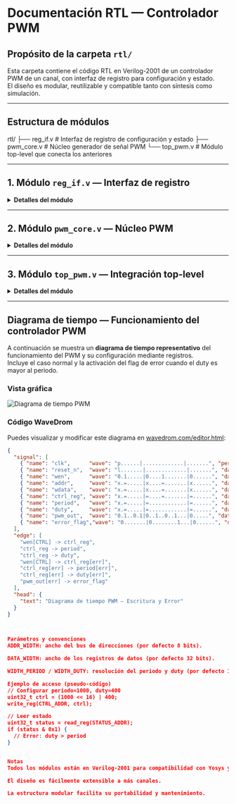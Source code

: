 # Documentación RTL — Controlador PWM

## Propósito de la carpeta `rtl/`

Esta carpeta contiene el código RTL en Verilog-2001 de un controlador PWM de un canal, con interfaz de registro para configuración y estado.  
El diseño es modular, reutilizable y compatible tanto con síntesis como simulación.

---

## Estructura de módulos

rtl/
├── reg_if.v # Interfaz de registro de configuración y estado
├── pwm_core.v # Núcleo generador de señal PWM
└── top_pwm.v # Módulo top-level que conecta los anteriores



---

## 1. Módulo `reg_if.v` — Interfaz de registro

<details>
<summary><strong>Detalles del módulo</strong></summary>

Gestiona el acceso del procesador o bus de control a dos registros:
- **CTRL**: para configurar el valor del periodo y el ciclo de trabajo (duty cycle).
- **STATUS**: para reportar errores y el estado del módulo.

### Puertos principales

| Señal        | Dirección | Ancho                | Descripción                             |
|--------------|-----------|----------------------|-----------------------------------------|
| `clk`        | in        | 1                    | Reloj                                   |
| `reset_n`    | in        | 1                    | Reset activo bajo                       |
| `addr`       | in        | `ADDR_WIDTH`         | Dirección de acceso a registro          |
| `wdata`      | in        | `DATA_WIDTH`         | Datos de escritura                      |
| `rdata`      | out       | `DATA_WIDTH`         | Datos de lectura                        |
| `wen`        | in        | 1                    | Habilitación de escritura               |
| `ren`        | in        | 1                    | Habilitación de lectura                 |
| `ctrl`       | out       | `DATA_WIDTH`         | Valor actual del registro CTRL          |
| `status_in`  | in        | `DATA_WIDTH`         | Flags de error generados internamente   |
| `status`     | out       | `DATA_WIDTH`         | Valor actual de STATUS                  |

### Mapeo de registros

- **CTRL** (offset `0x00`):  
  - `[31:16]` → Período del PWM  
  - `[15:0]`  → Duty cycle (ancho de pulso)
- **STATUS** (offset `0x04`):  
  - `[0]`     → Flag de error (`duty > period`)  
  - `[31:1]`  → Reservado (0)
</details>

---

## 2. Módulo `pwm_core.v` — Núcleo PWM

<details>
<summary><strong>Detalles del módulo</strong></summary>

Genera la señal PWM a partir de dos parámetros:
- **Periodo:** Valor máximo del contador antes de reiniciar el ciclo PWM.
- **Duty cycle:** Ancho del pulso alto en cada periodo.

### Puertos principales

| Señal      | Dirección | Ancho           | Descripción                       |
|------------|-----------|-----------------|-----------------------------------|
| `clk`      | in        | 1               | Reloj                             |
| `reset_n`  | in        | 1               | Reset activo bajo                 |
| `period`   | in        | `WIDTH_PERIOD`  | Período del PWM                   |
| `duty`     | in        | `WIDTH_DUTY`    | Duty cycle (ancho de pulso alto)  |
| `pwm_out`  | out       | 1               | Salida digital PWM                |

### Descripción funcional

- El módulo contiene un contador que avanza con cada flanco de reloj.
- Cuando el contador llega a `period-1`, se reinicia a 0.
- La salida `pwm_out` está en alto (`1`) mientras `counter < duty`, y en bajo (`0`) el resto del periodo.
</details>

---

## 3. Módulo `top_pwm.v` — Integración top-level

<details>
<summary><strong>Detalles del módulo</strong></summary>

- Conecta la interfaz de registro y el núcleo PWM.
- Extrae de `CTRL` los valores de periodo y duty.
- Genera un flag de error si `duty > period`.
- Expone todo a través de una interfaz estándar.
</details>

---

## Diagrama de tiempo — Funcionamiento del controlador PWM

A continuación se muestra un **diagrama de tiempo representativo** del funcionamiento del PWM y su configuración mediante registros.  
Incluye el caso normal y la activación del flag de error cuando el duty es mayor al periodo.

### **Vista gráfica**

<!-- Inserta aquí la imagen exportada de WaveDrom (por ejemplo, como PNG) -->
![Diagrama de tiempo PWM]((Diagrama_de_Tiempo.png) )

### **Código WaveDrom**

Puedes visualizar y modificar este diagrama en [wavedrom.com/editor.html](https://wavedrom.com/editor.html):

```json
{
  "signal": [
    { "name": "clk",      "wave": "p......|.............|.......", "period": 2 },
    { "name": "reset_n",  "wave": "l.......|.............|.......", "data": ["RESET"] },
    { "name": "wen",      "wave": "0.1.....|0....1.......|0......", "data": ["", "W", "", "", "W"] },
    { "name": "addr",     "wave": "x.=.....|x....=.......|x......", "data": ["", "CTRL", "", "", "CTRL"] },
    { "name": "wdata",    "wave": "x.=.....|x....=.......|x......", "data": ["", "PER=5,DUT=2", "", "", "PER=4,DUT=7"] },
    { "name": "ctrl_reg", "wave": "x.=.....|=....=.......|=......", "data": ["", "PER=5,DUT=2", "", "", "PER=4,DUT=7"] },
    { "name": "period",   "wave": "x.=.....|=............|=......", "data": ["", 5, "", "", 4] },
    { "name": "duty",     "wave": "x.=.....|=............|=......", "data": ["", 2, "", "", 7] },
    { "name": "pwm_out",  "wave": "0.1..0.1|0..1..0..1...|0.....", "data": ["PWM OK", "", "", "PWM Error"] },
    { "name": "error_flag","wave": "0.......|0........1...|0......", "data": ["", "", "Duty>Error"] }
  ],
  "edge": [
    "wen[CTRL] -> ctrl_reg",
    "ctrl_reg -> period",
    "ctrl_reg -> duty",
    "wen[CTRL] -> ctrl_reg[err]",
    "ctrl_reg[err] -> period[err]",
    "ctrl_reg[err] -> duty[err]",
    "pwm_out[err] -> error_flag"
  ],
  "head": {
    "text": "Diagrama de tiempo PWM — Escritura y Error"
  }
}



Parámetros y convenciones
ADDR_WIDTH: ancho del bus de direcciones (por defecto 8 bits).

DATA_WIDTH: ancho de los registros de datos (por defecto 32 bits).

WIDTH_PERIOD / WIDTH_DUTY: resolución del periodo y duty (por defecto 16 bits).

Ejemplo de acceso (pseudo-código)
// Configurar periodo=1000, duty=400
uint32_t ctrl = (1000 << 16) | 400;
write_reg(CTRL_ADDR, ctrl);

// Leer estado
uint32_t status = read_reg(STATUS_ADDR);
if (status & 0x1) {
  // Error: duty > period
}


Notas
Todos los módulos están en Verilog-2001 para compatibilidad con Yosys y otros sintetizadores.

El diseño es fácilmente extensible a más canales.

La estructura modular facilita su portabilidad y mantenimiento.

